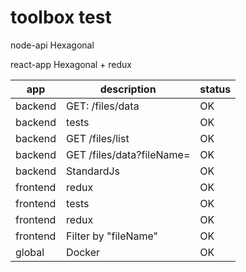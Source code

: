 # toolbox test

node-api Hexagonal

react-app Hexagonal + redux

| app      | description                                   | status |
| -------- | --------------------------------------------- | ------ |
| backend  | GET: /files/data                              | OK     |
| backend  | tests                                         | OK     |
| backend  | GET /files/list                               | OK     |
| backend  | GET /files/data?fileName=<Nombre del archivo> | OK     |
| backend  | StandardJs                                    | OK     |
| frontend | redux                                         | OK     |
| frontend | tests                                         | OK     |
| frontend | redux                                         | OK     |
| frontend | Filter by "fileName"                          | OK     |
| global   | Docker                                        | OK     |
